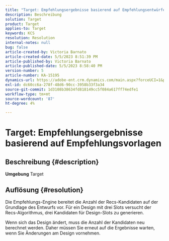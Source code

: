 ```yaml
---
title: "Target: Empfehlungsergebnisse basierend auf Empfehlungsentwürfen"
description: Beschreibung
solution: Target
product: Target
applies-to: Target
keywords: KCS
resolution: Resolution
internal-notes: null
bug: false
article-created-by: Victoria Barnato
article-created-date: 5/5/2023 8:51:39 PM
article-published-by: Victoria Barnato
article-published-date: 5/5/2023 8:58:40 PM
version-number: 5
article-number: KA-15195
dynamics-url: https://adobe-ent.crm.dynamics.com/main.aspx?forceUCI=1&pagetype=entityrecord&etn=knowledgearticle&id=0b8f5ca0-86eb-ed11-a7c6-6045bd0065f9
exl-id: dc60cc6a-278f-48d6-90cc-3958b33f3a34
source-git-commit: 1d3108b38634fd818149cc5f084a617ff74edfe1
workflow-type: tm+mt
source-wordcount: '87'
ht-degree: 4%

---
```


# Target: Empfehlungsergebnisse basierend auf Empfehlungsvorlagen

## Beschreibung {#description}

<b>Umgebung</b>
Target


## Auflösung {#resolution}


Die Empfehlungs-Engine bereitet die Anzahl der Recs-Kandidaten auf der Grundlage des Entwurfs vor. Für ein Design mit drei Slots versucht der Recs-Algorithmus, drei Kandidaten für Design-Slots zu generieren.

Wenn sich das Design ändert, muss die Anzahl der Kandidaten neu berechnet werden. Daher müssen Sie erneut auf die Ergebnisse warten, wenn Sie Änderungen am Design vornehmen.
